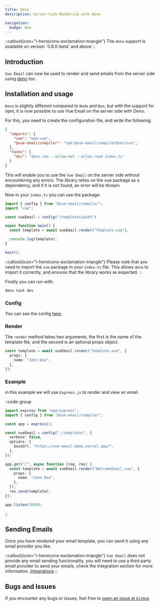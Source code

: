 ```yaml
---
title: Deno
description: Server-Side Rendering with Deno

navigation:
  badge: New
---
```


::callout{icon="i-heroicons-exclamation-triangle"}
The `deno` support is available on version `0.8.0-beta' and above
::

## Introduction

`Vue Email` can now be used to render and send emails from the server side using [deno](https://deno.land) too. 

## Installation and usage

`Deno` is slightly different compared to `Node` and `Bun`, but with the support for npm, it is now possible to use Vue Email on the server side with Deno.

For this, you need to create the configuration file, and write the following:

```json [deno.json]
{
  "imports": {
    "vue": "npm:vue",
    "@vue-email/compiler": "npm:@vue-email/compiler@version",
  },
  "tasks": {
    "dev": "deno run --allow-net --allow-read index.ts"
  }
}
```

This will enable you to use the `Vue Email` on the server side without encountering any errors. The library relies on the vue package as a dependency, and if it is not found, an error will be thrown.

Now in your `index.ts` you can use the package:

```ts [index.ts]
import { config } from "@vue-email/compiler";
import "vue";

const vueEmail = config("/templates/path")

async function main() {
  const template = await vueEmail.render("Template.vue");

  console.log(template);
}

main();
```

::callout{icon="i-heroicons-exclamation-triangle"}
Please note that you need to import the `vue` package in your `index.ts` file. This allows `deno` to import it correctly, and ensures that the library works as expected.
::

Finally you can run with:

```sh
deno task dev
```

### Config

You can see the config [here](/ssr/node-and-bun#config).

### Render

The `render` method takes two arguments, the first is the name of the template file, and the second is an optional props object.

```ts
const template = await vueEmail.render("Template.vue", {
  props: {
    name: "John Doe",
  },
});
```

### Example

in this example we will use `Express.js` to render and view an email.

::code-group

```ts [Express.js]
import express from "npm:express";
import { config } from "@vue-email/compiler";

const app = express();

const vueEmail = config("./templates", {
  verbose: false,
  options: {
    baseUrl: "https://vue-email-demo.vercel.app/",
  },
});

app.get("/", async function (req, res) {
  const template = await vueEmail.render("WelcomeEmail.vue", {
    props: {
      name: "John Doe",
    },
  });
  res.send(template);
});

app.listen(3000);
```

::

## Sending Emails

Once you have rendered your email template, you can send it using any email provider you like.

::callout{icon="i-heroicons-exclamation-triangle"}
`Vue Email` does not provide any email sending functionality, you will need to use a third party email provider to send your emails, check the integration section for more information. [Integrations](/integrations/mailersend)
::

## Bugs and Issues

If you encounter any bugs or issues, feel free to [open an issue at `GitHub`](https://github.com/Dave136/vue-email/issues)
